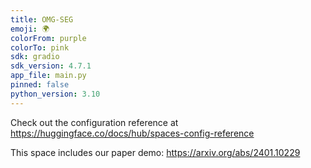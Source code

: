 ```yaml
---
title: OMG-SEG
emoji: 🌍
colorFrom: purple
colorTo: pink
sdk: gradio
sdk_version: 4.7.1
app_file: main.py
pinned: false
python_version: 3.10
---
```


Check out the configuration reference at https://huggingface.co/docs/hub/spaces-config-reference


This space includes our paper demo: https://arxiv.org/abs/2401.10229

